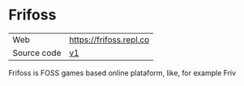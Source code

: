 # Frifoss
|||
|:-|:-|
|Web|https://frifoss.repl.co|
|Source code|[v1](https://github.com/beikvar/frifoss-v1-archive)|

Frifoss is FOSS games based online plataform, like, for example Friv
